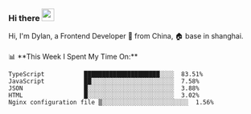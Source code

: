 ### Hi there <img src="https://media.giphy.com/media/hvRJCLFzcasrR4ia7z/giphy.gif" width="25px">

<!-- ![visitors](https://visitor-badge.glitch.me/badge?page_id=dislfyer.dislfyer) --!>

Hi, I'm Dylan, a Frontend Developer 🚀 from China, 🏠 base in shanghai.
<br/>
<br/>

📊 **This Week I Spent My Time On:**


<!--START_SECTION:waka-->

```text
TypeScript           █████████████████████░░░░  83.51%
JavaScript           ██░░░░░░░░░░░░░░░░░░░░░░░  7.58%
JSON                 █░░░░░░░░░░░░░░░░░░░░░░░░  3.88%
HTML                 █░░░░░░░░░░░░░░░░░░░░░░░░  3.02%
Nginx configuration file ▒░░░░░░░░░░░░░░░░░░░░░░░░  1.56%
```

<!--END_SECTION:waka-->

<!--
**About Me:**
 -->
